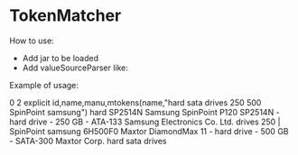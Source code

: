 TokenMatcher
============

How to use:
- Add jar to be loaded
- Add valueSourceParser like: <valueSourceParser name="mtokens" class="com.fuxi.MatchingTokensParser" />

Example of usage:

<response>
	<lst name="responseHeader">
		<int name="status">0</int>
		<int name="QTime">2</int>
		<lst name="params">
			<str name="echoParams">explicit</str>
			<str name="fl">
				id,name,manu,mtokens(name,"hard sata drives 250 500 SpinPoint samsung")
			</str>
			<str name="q">hard</str>
		</lst>
	</lst>
	<result name="response" numFound="2" start="0">
		<doc>
			<str name="id">SP2514N</str>
			<str name="name">
				Samsung SpinPoint P120 SP2514N - hard drive - 250 GB - ATA-133
			</str>
			<str name="manu">Samsung Electronics Co. Ltd.</str>
			<str name="mtokens(name,"hard sata drives 250 500 SpinPoint samsung")">drives 250 | SpinPoint samsung</str>
		</doc>
		<doc>
			<str name="id">6H500F0</str>
			<str name="name">
				Maxtor DiamondMax 11 - hard drive - 500 GB - SATA-300
			</str>
			<str name="manu">Maxtor Corp.</str>
			<str name="mtokens(name,"hard sata drives 250 500 SpinPoint samsung")">hard sata drives</str>
		</doc>
	</result>
</response>
